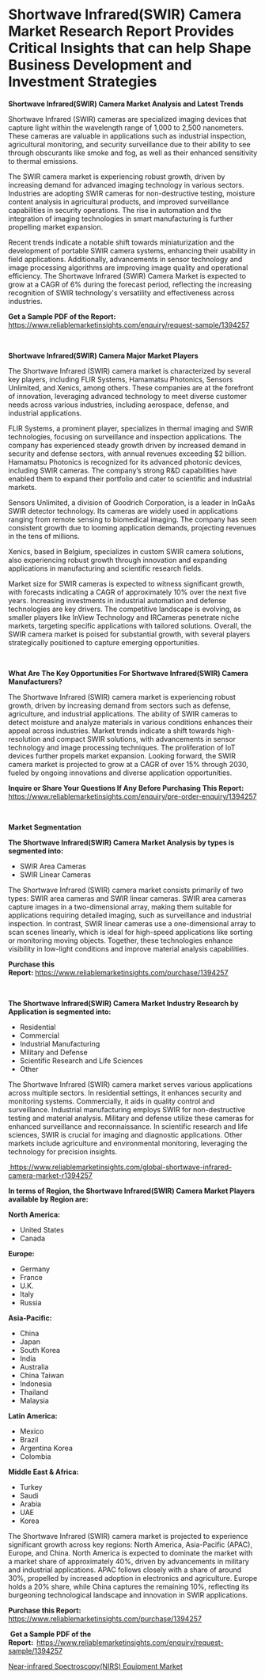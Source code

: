 <p><h1>Shortwave Infrared(SWIR) Camera Market Research Report Provides Critical Insights that can help Shape Business Development and Investment Strategies</h1></p><p><strong>Shortwave Infrared(SWIR) Camera Market Analysis and Latest Trends</strong></p>
<p><p>Shortwave Infrared (SWIR) cameras are specialized imaging devices that capture light within the wavelength range of 1,000 to 2,500 nanometers. These cameras are valuable in applications such as industrial inspection, agricultural monitoring, and security surveillance due to their ability to see through obscurants like smoke and fog, as well as their enhanced sensitivity to thermal emissions.</p><p>The SWIR camera market is experiencing robust growth, driven by increasing demand for advanced imaging technology in various sectors. Industries are adopting SWIR cameras for non-destructive testing, moisture content analysis in agricultural products, and improved surveillance capabilities in security operations. The rise in automation and the integration of imaging technologies in smart manufacturing is further propelling market expansion.</p><p>Recent trends indicate a notable shift towards miniaturization and the development of portable SWIR camera systems, enhancing their usability in field applications. Additionally, advancements in sensor technology and image processing algorithms are improving image quality and operational efficiency. The Shortwave Infrared (SWIR) Camera Market is expected to grow at a CAGR of 6% during the forecast period, reflecting the increasing recognition of SWIR technology's versatility and effectiveness across industries.</p></p>
<p><strong>Get a Sample PDF of the Report:&nbsp;</strong> <a href="https://www.reliablemarketinsights.com/enquiry/request-sample/1394257?utm_campaign=2535&utm_medium=2&utm_source=Github&utm_content=ia&utm_term=22032025&utm_id=shortwave-infraredswir-camera">https://www.reliablemarketinsights.com/enquiry/request-sample/1394257</a></p>
<p>&nbsp;</p>
<p><strong>Shortwave Infrared(SWIR) Camera Major Market Players</strong></p>
<p><p>The Shortwave Infrared (SWIR) camera market is characterized by several key players, including FLIR Systems, Hamamatsu Photonics, Sensors Unlimited, and Xenics, among others. These companies are at the forefront of innovation, leveraging advanced technology to meet diverse customer needs across various industries, including aerospace, defense, and industrial applications.</p><p>FLIR Systems, a prominent player, specializes in thermal imaging and SWIR technologies, focusing on surveillance and inspection applications. The company has experienced steady growth driven by increased demand in security and defense sectors, with annual revenues exceeding $2 billion. Hamamatsu Photonics is recognized for its advanced photonic devices, including SWIR cameras. The company’s strong R&D capabilities have enabled them to expand their portfolio and cater to scientific and industrial markets.</p><p>Sensors Unlimited, a division of Goodrich Corporation, is a leader in InGaAs SWIR detector technology. Its cameras are widely used in applications ranging from remote sensing to biomedical imaging. The company has seen consistent growth due to looming application demands, projecting revenues in the tens of millions.</p><p>Xenics, based in Belgium, specializes in custom SWIR camera solutions, also experiencing robust growth through innovation and expanding applications in manufacturing and scientific research fields.</p><p>Market size for SWIR cameras is expected to witness significant growth, with forecasts indicating a CAGR of approximately 10% over the next five years. Increasing investments in industrial automation and defense technologies are key drivers. The competitive landscape is evolving, as smaller players like InView Technology and IRCameras penetrate niche markets, targeting specific applications with tailored solutions. Overall, the SWIR camera market is poised for substantial growth, with several players strategically positioned to capture emerging opportunities.</p></p>
<p>&nbsp;</p>
<p><strong>What Are The Key Opportunities For Shortwave Infrared(SWIR) Camera Manufacturers?</strong></p>
<p><p>The Shortwave Infrared (SWIR) camera market is experiencing robust growth, driven by increasing demand from sectors such as defense, agriculture, and industrial applications. The ability of SWIR cameras to detect moisture and analyze materials in various conditions enhances their appeal across industries. Market trends indicate a shift towards high-resolution and compact SWIR solutions, with advancements in sensor technology and image processing techniques. The proliferation of IoT devices further propels market expansion. Looking forward, the SWIR camera market is projected to grow at a CAGR of over 15% through 2030, fueled by ongoing innovations and diverse application opportunities.</p></p>
<p><strong>Inquire or Share Your Questions If Any Before Purchasing This Report:</strong> <a href="https://www.reliablemarketinsights.com/enquiry/pre-order-enquiry/1394257?utm_campaign=2535&utm_medium=2&utm_source=Github&utm_content=ia&utm_term=22032025&utm_id=shortwave-infraredswir-camera">https://www.reliablemarketinsights.com/enquiry/pre-order-enquiry/1394257</a></p>
<p>&nbsp;</p>
<p><strong>Market Segmentation</strong></p>
<p><strong>The Shortwave Infrared(SWIR) Camera Market Analysis by types is segmented into:</strong></p>
<p><ul><li>SWIR Area Cameras</li><li>SWIR Linear Cameras</li></ul></p>
<p><p>The Shortwave Infrared (SWIR) camera market consists primarily of two types: SWIR area cameras and SWIR linear cameras. SWIR area cameras capture images in a two-dimensional array, making them suitable for applications requiring detailed imaging, such as surveillance and industrial inspection. In contrast, SWIR linear cameras use a one-dimensional array to scan scenes linearly, which is ideal for high-speed applications like sorting or monitoring moving objects. Together, these technologies enhance visibility in low-light conditions and improve material analysis capabilities.</p></p>
<p><strong>Purchase this Report:&nbsp;</strong><a href="https://www.reliablemarketinsights.com/purchase/1394257?utm_campaign=2535&utm_medium=2&utm_source=Github&utm_content=ia&utm_term=22032025&utm_id=shortwave-infraredswir-camera">https://www.reliablemarketinsights.com/purchase/1394257</a></p>
<p>&nbsp;</p>
<p><strong>The Shortwave Infrared(SWIR) Camera Market Industry Research by Application is segmented into:</strong></p>
<p><ul><li>Residential</li><li>Commercial</li><li>Industrial Manufacturing</li><li>Military and Defense</li><li>Scientific Research and Life Sciences</li><li>Other</li></ul></p>
<p><p>The Shortwave Infrared (SWIR) camera market serves various applications across multiple sectors. In residential settings, it enhances security and monitoring systems. Commercially, it aids in quality control and surveillance. Industrial manufacturing employs SWIR for non-destructive testing and material analysis. Military and defense utilize these cameras for enhanced surveillance and reconnaissance. In scientific research and life sciences, SWIR is crucial for imaging and diagnostic applications. Other markets include agriculture and environmental monitoring, leveraging the technology for precision insights.</p></p>
<p><a href="https://www.reliablemarketinsights.com/global-shortwave-infrared-camera-market-r1394257?utm_campaign=2535&utm_medium=2&utm_source=Github&utm_content=ia&utm_term=22032025&utm_id=shortwave-infraredswir-camera">&nbsp;https://www.reliablemarketinsights.com/global-shortwave-infrared-camera-market-r1394257</a></p>
<p><strong>In terms of Region, the Shortwave Infrared(SWIR) Camera Market Players available by Region are:</strong></p>
<p>
    <p> <strong> North America: </strong>
        <ul>
            <li>United States</li>
            <li>Canada</li>
        </ul>
        </p> 
    <p> <strong> Europe: </strong>
        <ul>
            <li>Germany</li>
            <li>France</li>
            <li>U.K.</li>
            <li>Italy</li>
            <li>Russia</li>
        </ul>
        </p> 
    <p> <strong> Asia-Pacific: </strong>
        <ul>
            <li>China</li>
            <li>Japan</li>
            <li>South Korea</li>
            <li>India</li>
            <li>Australia</li>
            <li>China Taiwan</li>
            <li>Indonesia</li>
            <li>Thailand</li>
            <li>Malaysia</li>
        </ul>
        </p> 
    <p> <strong> Latin America: </strong>
        <ul>
            <li>Mexico</li>
            <li>Brazil</li>
            <li>Argentina Korea</li>
            <li>Colombia</li>
        </ul>
        </p> 
    <p> <strong> Middle East & Africa: </strong>
        <ul>
            <li>Turkey</li>
            <li>Saudi</li>
            <li>Arabia</li>
            <li>UAE</li>
            <li>Korea</li>
        </ul>
    </p>
    </p>
<p><p>The Shortwave Infrared (SWIR) camera market is projected to experience significant growth across key regions: North America, Asia-Pacific (APAC), Europe, and China. North America is expected to dominate the market with a market share of approximately 40%, driven by advancements in military and industrial applications. APAC follows closely with a share of around 30%, propelled by increased adoption in electronics and agriculture. Europe holds a 20% share, while China captures the remaining 10%, reflecting its burgeoning technological landscape and innovation in SWIR applications.</p></p>
<p><strong>Purchase this Report: </strong><a href="https://www.reliablemarketinsights.com/purchase/1394257?utm_campaign=2535&utm_medium=2&utm_source=Github&utm_content=ia&utm_term=22032025&utm_id=shortwave-infraredswir-camera">https://www.reliablemarketinsights.com/purchase/1394257</a></p>
<p>&nbsp;<strong>Get a Sample PDF of the Report:&nbsp;&nbsp;</strong><a href="https://www.reliablemarketinsights.com/enquiry/request-sample/1394257?utm_campaign=2535&utm_medium=2&utm_source=Github&utm_content=ia&utm_term=22032025&utm_id=shortwave-infraredswir-camera">https://www.reliablemarketinsights.com/enquiry/request-sample/1394257</a></p>
<p><strong></strong></p>
<p><p><a href="https://github.com/oliveroste6/Market-Research-Report-List-1/blob/main/near-infrared-spectroscopynirs-equipment-market.md?utm_campaign=2535&utm_medium=2&utm_source=Github&utm_content=ia&utm_term=22032025&utm_id=shortwave-infraredswir-camera">Near-infrared Spectroscopy(NIRS) Equipment Market</a></p></p>